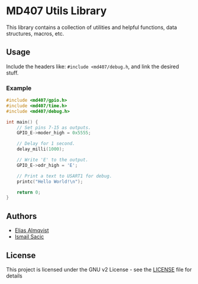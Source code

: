 # MD407 Utils Library
This library contains a collection of utilities and helpful functions, data structures, macros, etc.

## Usage
Include the headers like: `#include <md407/debug.h`, and link the desired stuff.

### Example
```c
#include <md407/gpio.h>
#include <md407/time.h>
#include <md407/debug.h>

int main() {
    // Set pins 7-15 as outputs.
    GPIO_E->moder_high = 0x5555;

    // Delay for 1 second.
    delay_milli(1000);

    // Write 'E' to the output.
    GPIO_E->odr_high = 'E';

    // Print a text to USART1 for debug.
    printc("Hello World!\n");

    return 0;
}
```

## Authors
- [Elias Almqvist](https://github.com/almqv)
- [Ismail Sacic](https://github.com/ismail424)

## License
This project is licensed under the GNU v2 License - see the [LICENSE](LICENSE) file for details
